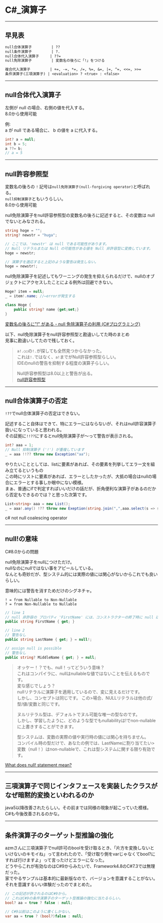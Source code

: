 # C#_演算子

---

## 早見表

``` txt
null合体演算子         | ??
null条件演算子         | ?.
null合体代入演算子     | ??=
null免除演算子         | 変数名の後ろに「!」をつける

複合代入演算子         | +=, -=, *=, /=, %=, &=, |=, ^=, <<=, >>=
条件演算子(三項演算子) | <evaluation> ? <true> : <false>
```

---

## null合体代入演算子

左側が null の場合、右側の値を代入する。  
8.0から使用可能  

例:  
a が null である場合に、 b の値を a に代入する。  

``` cs
int? a = null;
int b = 5;
a ??= b;
// a = 5
```

---

## null許容参照型

変数名の後ろの `!` 記号は`null免除演算子(null-forgiving operator)`と呼ばれる。  
`null抑制演算子`ともいうらしい。  
8.0から使用可能  

null免除演算子をnull許容参照型の変数名の後ろに記述すると、その変数は null でないとみなされる。  

``` cs
string hoge = "";
string? newstr = "huga";

// ここでは、'newstr' は null である可能性があります。
// Null リテラルまたは Null の可能性がある値を Null 非許容型に変換しています。
hoge = newstr;

// 演算子を適応すると上記のような警告は発生しない。
hoge = newstr!;
```

null免除演算子を記述してもワーニングの発生を抑えられるだけで、nullのオブジェクトにアクセスしたことによる例外は回避できない。  

``` cs
Hoge? item = null;
_ = item!.name; //←errorが発生する

class Hoge {
    public string? name {get;set;}
}
```

[変数名の後ろに"!" がある - null 免除演算子の利用 (C#プログラミング)](https://www.ipentec.com/document/csharp-null-forgiving-operator)  

以下、null免除演算子をnull許容参照型と勘違いしてた時のまとめ  
見事に勘違いしてたので残しておく。  

>`a!.○○`の`!.`が探しても全然見つからなかった。  
>これは`!.`ではなく、`a!`までがNull許容参照型らしい。  
>IDEのnullの警告を抑制する程度の演算子らしい。  
>
>Null許容参照型は8.0以上と警告が出る。  
>[null許容参照型](https://ufcpp.net/study/csharp/resource/nullablereferencetype/?p=3#null-forgiving)  

---

## null合体演算子の否定

`!??`でnull合体演算子の否定はできない。  

記述すること自体はできて、特にエラーにはならないが、それはnull許容演算子扱いになっていると思われる。  
その証拠に`!!??`にするとnull免除演算子が～って警告が表示される。  

``` cs
int? aaa = 1;
// Null 抑制演算子 ('!') が重複しています
_ = aaa !!?? throw new Exception("aa");
```

やりたいこととしては、listに要素があれば、その要素を列挙してエラー文を組み立てるというもの  
この時にリストに要素があれば、エラーとしたかったが、大抵の場合はnullの場合にエラーとする事しか眼中にない模様。  
まぁ、普通にifで判定すればいいだけの話だが、折角便利な演算子があるのだから否定もできるのでは？と思った次第です。  

``` cs
List<string> aaa = new List();
_ = aaa!.any() !?? throw new Exeption(string.join(",",aaa.select(s => s.str)));
```

c# not null coalescing operator  

---

## null!の意味

C#8.0からの問題  

null免除演算子をnullにつけただけ。  
nullなのにnullではない事をアピールしている。  
なんとも奇妙だが、型システム的には実際の値には関心がないからこれでも良いらしい。  

意味的には警告を消すためだけのシグネチャ。  

`! = from Nullable to Non-Nullable`  
`? = from Non-Nullable to Nullable`  

``` cs
// line 1
// null 非許容の プロパティ 'FirstName' には、コンストラクターの終了時に null 以外の値が入っていなければなりません。プロパティ を Null 許容として宣言することをご検討ください。
public string FirstName { get; }

// line 2
// 警告なし
public string LastName { get; } = null!;

// assign null is possible
// 警告なし
public string? MiddleName { get; } = null;
```

>オッケー！？でも、null！ってどういう意味？  
>これはコンパイラに、nullはnullableな値ではないことを伝えるものです。  
>変な感じでしょう？  
>nullリテラルに演算子を適用しているので、変に見えるだけです。  
>しかし、コンセプトは同じです。
>この>場合、NULLリテラルは他の式/型/値/変数と同じです。  
>
>ヌルリテラル型は、デフォルトでヌル可能な唯一の型なのです。  
>しかし、学習したように、どのような型でもnullabilityは!でnon-nullableに上書きすることができます。  
>
>型システムは、変数の実際の値や実行時の値には関心を持ちません。  
>コンパイル時の型だけで、あなたの例では、LastNameに割り当てたい>変数（null！）はnon-nullableで、これは型システムに関する限り有効です。  

[What does null! statement mean?](https://stackoverflow.com/questions/54724304/what-does-null-statement-mean)

---

## 三項演算子で同じインタフェースを実装したクラスがなぜ暗黙的変換といわれるのか

java5以降改善されたらしい。その前までは同様の現象が起こっていた模様。  
C#も今後改善されるのかな。  

---

## 条件演算子のターゲット型推論の強化

azmさんに三項演算子でnull許可のboolを受け取るとき、「片方を変換しないといけないのキモイね」って言われたので、「受け取り側をvarじゃなくてbool?にすれば行けますよ」って言ったけどエラーになった。  
どうやらこれが有効なのはC#9からみたいで、Framework4.8のC#7.3では無理だった。  
家でやるサンプルは基本的に最新版なので、バージョンを意識することがない。  
それを意識するいい体験だったのでまとめた。  

``` C#
// この記述が許されるのはC#9から。
// これはC#9の条件演算子のターゲット型推論の強化に当たるらしい。
bool? aa = true ? false : null;

// C#9以前はこのように書くしかない。
var aa = true ? (bool?)false : null;
```
